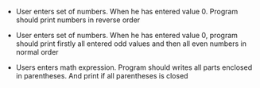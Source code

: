 - User enters set of numbers. When he has entered value 0. Program should print numbers in reverse order

- User enters set of numbers. When he has entered value 0, program should print firstly all entered odd values and then all even numbers in normal order

- Users enters math expression. Program should writes all parts enclosed in parentheses. And print if all parentheses is closed